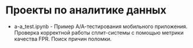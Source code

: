 # Проекты по аналитике данных

* a-a_test.ipynb - Пример А/А-тестирования мобильного приложения. Проверка корректной работы сплит-системы с помощью метрики качества FPR. Поиск причин поломки.
 
